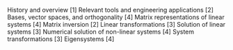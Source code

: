 History and overview [1]
Relevant tools and engineering applications [2] Bases, vector spaces, and orthogonality [4] Matrix representations of linear systems [4] Matrix inversion [2]
Linear transformations [3]
Solution of linear systems [3]
Numerical solution of non-linear systems [4] System transformations [3]
Eigensystems [4]